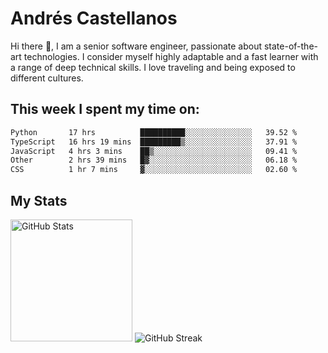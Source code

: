 # Andrés Castellanos

Hi there 👋, I am a senior software engineer, passionate about state-of-the-art technologies. I consider myself highly adaptable and a fast learner with a range of deep technical skills. I love traveling and being exposed to different cultures.

## This week I spent my time on:

<!--START_SECTION:waka-->

```txt
Python       17 hrs          ██████████░░░░░░░░░░░░░░░   39.52 %
TypeScript   16 hrs 19 mins  █████████▒░░░░░░░░░░░░░░░   37.91 %
JavaScript   4 hrs 3 mins    ██▒░░░░░░░░░░░░░░░░░░░░░░   09.41 %
Other        2 hrs 39 mins   █▓░░░░░░░░░░░░░░░░░░░░░░░   06.18 %
CSS          1 hr 7 mins     ▓░░░░░░░░░░░░░░░░░░░░░░░░   02.60 %
```

<!--END_SECTION:waka-->

## My Stats

<img height="195" src="https://github-readme-stats.vercel.app/api?username=andrescv&show_icons=true&theme=onedark&hide_border=true&card_width=495" alt="GitHub Stats" />

<img src="https://streak-stats.demolab.com?user=andrescv&theme=one-dark-pro&hide_border=true" alt="GitHub Streak" />
